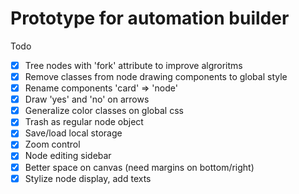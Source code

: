 # Prototype for automation builder

Todo

- [x] Tree nodes with 'fork' attribute to improve algroritms
- [x] Remove classes from node drawing components to global style
- [x] Rename components 'card' => 'node'
- [x] Draw 'yes' and 'no' on arrows
- [x] Generalize color classes on global css
- [x] Trash as regular node object
- [x] Save/load local storage
- [x] Zoom control
- [x] Node editing sidebar
- [x] Better space on canvas (need margins on bottom/right)
- [x] Stylize node display, add texts
